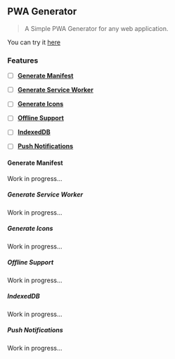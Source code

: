 ## PWA Generator
> A Simple PWA Generator for any web application.

You can try it [here](https://opensource254.github.io/pwa-generator/)

### Features
- [ ] [**Generate Manifest**](#Generate-Manifest)
- [ ] [**Generate Service Worker**](#Generate-Service-Worker)
- [ ] [**Generate Icons**](#Generate-Icons)
- [ ] [**Offline Support**](#Offline-Support)
- [ ] [**IndexedDB**](#IndexedDB)
- [ ] [**Push Notifications**](#Push-Notifications)


#### Generate Manifest
Work in progress...

##### Generate Service Worker
Work in progress...

##### Generate Icons
Work in progress...

##### Offline Support
Work in progress...

##### IndexedDB
Work in progress...

##### Push Notifications
Work in progress...

